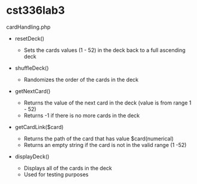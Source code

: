 # cst336lab3

cardHandling.php 
  - resetDeck()
    + Sets the cards values (1 - 52) in the deck back to a full ascending deck
    
  - shuffleDeck() 
    + Randomizes the order of the cards in the deck
    
  - getNextCard() 
    + Returns the value of the next card in the deck (value is from range 1 - 52)
    + Returns -1 if there is no more cards in the deck
    
  - getCardLink($card) 
    + Returns the path of the card that has value $card(numerical)
    + Returns an empty string if the card is not in the valid range (1 -52)
    
  - displayDeck() 
    + Displays all of the cards in the deck
    + Used for testing purposes
    
  
